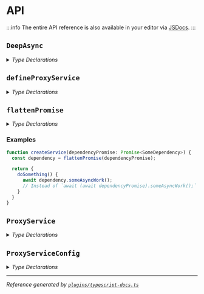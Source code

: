 # API

:::info
The entire API reference is also available in your editor via [JSDocs](https://jsdoc.app/).
:::

## `DeepAsync`

<details>
<summary><i>Type Declarations</i></summary>

```ts
type DeepAsync<TService> = TService extends (...args: any) => any
  ? ToAsyncFunction<TService>
  : TService extends { [key: string]: any }
  ? {
      [fn in keyof TService]: DeepAsync<TService[fn]>;
    }
  : never;
```

</details>

## `defineProxyService`

<details>
<summary><i>Type Declarations</i></summary>

```ts
function defineProxyService<TService extends Service, TArgs extends any[]>(
  name: string,
  init: (...args: TArgs) => TService,
  config?: ProxyServiceConfig
): [
  registerService: (...args: TArgs) => TService,
  getService: () => ProxyService<TService>
] {
  // ...
}
```

</details>

## `flattenPromise`

<details>
<summary><i>Type Declarations</i></summary>

```ts
function flattenPromise<T>(promise: Promise<T>): DeepAsync<T> {
  // ...
}
```

</details>



### Examples

```ts
function createService(dependencyPromise: Promise<SomeDependency>) {
  const dependency = flattenPromise(dependencyPromise);

  return {
    doSomething() {
      await dependency.someAsyncWork();
      // Instead of `await (await dependencyPromise).someAsyncWork();`
    }
  }
}
```

## `ProxyService`

<details>
<summary><i>Type Declarations</i></summary>

```ts
type ProxyService<TService> = TService extends DeepAsync<TService>
  ? TService
  : DeepAsync<TService>;
```

</details>

## `ProxyServiceConfig`

<details>
<summary><i>Type Declarations</i></summary>

```ts
interface ProxyServiceConfig extends ExtensionMessagingConfig {}
```

</details>

---

_Reference generated by [`plugins/typescript-docs.ts`](https://github.com/aklinker1/webext-core/blob/main/docs/.vitepress/plugins/typescript-docs.ts)_